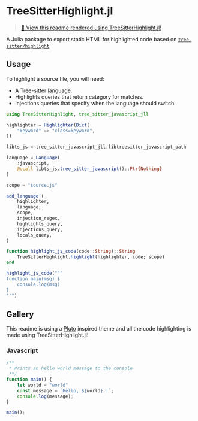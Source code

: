 # TreeSitterHighlight.jl

> [🌠 View this readme rendered using TreeSitterHighlight.jl!](https://htmlview.glitch.me/?https://gist.github.com/Pangoraw/9ffaff45a2a0165dc9f10a6fdc116660)

A Julia package to export static HTML for highlighted code based on [`tree-sitter/highlight`](https://github.com/tree-sitter/tree-sitter/tree/master/highlight).

## Usage

To highlight a source file, you will need:

 - A Tree-sitter language.
 - Highlights queries that return category for matches.
 - Injections queries that specify when the language should switch.

```julia
using TreeSitterHighlight, tree_sitter_javascript_jll

highlighter = Highlighter(Dict(
    "keyword" => "class=keyword",
))

libts_js = tree_sitter_javascript_jll.libtreesitter_javascript_path

language = Language(
    :javascript,
    @ccall libts_js.tree_sitter_javascript()::Ptr{Nothing}
)

scope = "source.js"

add_language!(
    highlighter,
    language;
    scope,
    injection_regex,
    highlights_query,
    injections_query,
    locals_query,
)

function highlight_js_code(code::String)::String
    TreeSitterHighlight.highlight(highlighter, code; scope)
end

highlight_js_code("""
function main(msg) {
    console.log(msg)
}
""")
```

## Gallery

This readme is using a [Pluto](https://github.com/JuliaPluto/Pluto.jl) inspired theme and all the code highlighting is made using TreeSitterHighlight.jl!

### Javascript

```javascript
/**
 * Prints an hello world message to the console
 **/
function main() {
    let world = "world"
    const message = `Hello, ${world} !`;
    console.log(message);
}

main();
```
